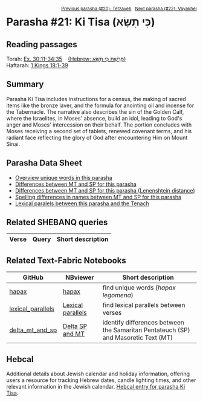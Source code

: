 <span style="float: right;"><sup><a href="../20%20-%20Tetzaveh">Previous parasha (#20): Tetzaveh</a> &nbsp;&nbsp;<a href="../22%20-%20Vayakhel">Next parasha (#22): Vayakhel</a></sup></span>

# Parasha #21: Ki Tisa (כִּי תִשָּׂא)

## Reading passages

Torah: <a href="https://www.stepbible.org/?q=version=NASB2020|reference=Ex.34:35-34:35&options=HNVUG" target="_blank">Ex. 30:11-34:35</a> &nbsp;&nbsp; <a href="https://tikkun.io/#/p/tetzaveh" target="_blank">(Hebrew: פָּרָשַׁת כִּי תִשָּׂא)</a><br>
Haftarah: 
<a href="https://www.stepbible.org/?q=version=NASB2020|reference=1Kgs.18:1-39&options=HNVUG" target="_blank">1 Kings 18:1-39</a>

## Summary

Parasha Ki Tisa includes instructions for a census, the making of sacred items like the bronze laver, and the formula for anointing oil and incense for the Tabernacle. The narrative also describes the sin of the Golden Calf, where the Israelites, in Moses' absence, build an idol, leading to God's anger and Moses' intercession on their behalf. The portion concludes with Moses receiving a second set of tablets, renewed covenant terms, and his radiant face reflecting the glory of God after encountering Him on Mount Sinai.

## Parasha Data Sheet

<ul><li><a href="https://tonyjurg.github.io/Parashot/WeeklyParasha/21%20-%20Ki%20Tisa/hapax_legomena(Ki%20Tisa).html" target="_blank">Overview unique words in this parasha</a>
</li><li><a href="https://tonyjurg.github.io/Parashot/WeeklyParasha/21%20-%20Ki%20Tisa/differences_MT_SP(Ki%20Tisa).html" target="_blank">Differences between MT and SP for this parasha</a>
</li><li><a href="https://tonyjurg.github.io/Parashot/WeeklyParasha/21%20-%20Ki%20Tisa/levenshtein_differences_MT_SP(Ki%20Tisa).html" target="_blank">Differences between MT and SP for this parasha (Lenenshtein distance)</a>
</li><li><a href="https://tonyjurg.github.io/Parashot/WeeklyParasha/21%20-%20Ki%20Tisa/spelling_differences_SP_MT(Ki%20Tisa).html" target="_blank">Spelling differences in names between MT and SP for this parasha</a>
</li><li><a href="https://tonyjurg.github.io/Parashot/WeeklyParasha/13%20-%20Shemot/lexical_parallels(Ki%20Tisa).html" target="_blank">Lexical paralels between this parasha and the Tenach</a>
</li></ul>

## Related SHEBANQ queries

Verse | Query | Short description
--- | --- | --- 


## Related Text-Fabric Notebooks

GitHub | NBviewer | Short description
---|---|---
[hapax](hapax.ipynb) | <a href="https://nbviewer.org/github/tonyjurg/Parashot/blob/main/WeeklyParasha/21%20-%20Ki%20Tisa/hapax.ipynb" target="_blank">hapax</a> | find unique words (*hapax legomena*)
[lexical_parallels](lexical_parallels.ipynb) |<a href="https://nbviewer.org/github/tonyjurg/Parashot/blob/main/WeeklyParasha/21%20-%20Ki%20Tisa/lexical_parallels.ipynb" target="_blank">Lexical parallels</a>| find lexical parallels between verses
[delta_mt_and_sp](delta_mt_and_sp.ipynb) |<a href="https://nbviewer.org/github/tonyjurg/Parashot/blob/main/WeeklyParasha/21%20-%20Ki%20Tisa/delta_mt_and_sp.ipynb" target="_blank">Delta SP and MT</a>| identify differences between the Samaritan Pentateuch (SP) and Masoretic Text (MT)


## Hebcal

Additional details about Jewish calendar and holiday information, offering users a resource for tracking Hebrew dates, candle lighting times, and other relevant information in the Jewish calendar. <a href="https://www.hebcal.com/sedrot/ki-tisa" target="_blank">Hebcal entry for parasha Ki Tisa</a>.

